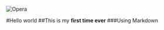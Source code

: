 ![Opera](https://raw.github.com/alrra/browser-logos/master/opera/opera_48x48.png)

#Hello world
##This is my **first time ever**
###Using Markdown
